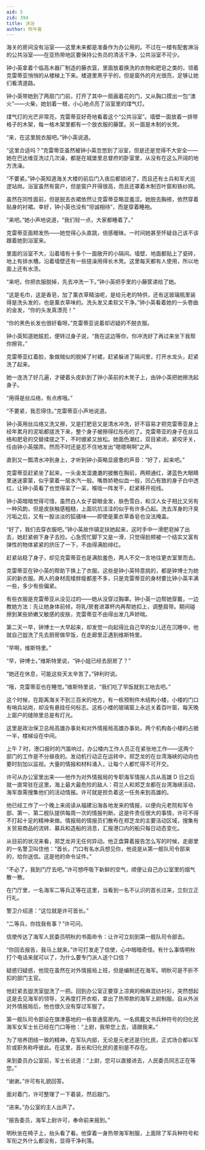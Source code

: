 ```yaml
---
aid: 5
zid: 394
title: 沐浴
author: 吹牛者
---
```


海关的房间没有浴室——这里未来都是准备作为办公用的。不过在一楼有配套淋浴的公共浴室——在亚热带地区要保持公务员的清洁干净，公共浴室不可少。

钟小英拿着个临高木器厂制造的藤衣篮，里面放着换洗的衣物和肥皂之类的，领着克雷蒂亚悄悄的从楼梯上下来。楼道里黑乎乎的，但是窗外的月光很亮，足够让她们看清道路。

钟小英带她到了两扇门门前，打开了其中一扇画着花的门，又从胸口摸出一包“澳火”——火柴，她划着一根，小心地点亮了浴室里的煤气灯。

煤气灯的光芒非常亮，克雷蒂亚好奇地看着这个“公共浴室”。墙壁一面放着一排带格子的木架，每一格木架里都有一个放衣服的藤筐。另一面是木制的长凳。

“来，在这里脱衣服吧。”钟小英说道。

“这里合适吗？”克雷蒂亚虽然被钟小英忽悠到了浴室，但是还是觉得不大安全——她在巴达维亚洗过几次澡，都是在城堡里总督府的卧室里，从没有在这么开阔的地方洗澡。

“不要紧。”钟小英知道海关大楼的前后门入夜后都锁闭了，而且还有士兵和军犬巡逻站岗。浴室虽然有窗户，但是窗户开得很高，而且还罩着木制百叶窗和铁纱网。

虽然在同性面前，但是脱去衣裙依然让克雷蒂亚略显羞涩。她脱去胸褡，依然穿着贴身的衬裙。幸好，钟小英也没有“坦诚相待”，而是穿着睡袍。

“来吧。”她小声地说道，“我们轻一点，大家都睡着了。”

克雷蒂亚面颊发热——她觉得心头直跳，倍感暧昧。一时间她甚至怀疑自己该不该跟着她到浴室来。

里面的浴室不大，沿着墙有十多个一面敞开的小隔间。墙壁、地面都贴上了瓷砖，地上有排水槽。沿着墙壁还有一些搓澡用得长木凳。这里每天都有人使用，所以地面上还有水渍。

“来吧，你把衣服脱掉，先去冲洗一下。”钟小英把手里的小藤筐递给了她。

“这是毛巾，这是香皂，加了薰衣草精油呢，是给元老的特供，还有这玻璃瓶里装得是洗头发的，也是薰衣草味的。洗头发又柔软又干净。”钟小英看着她的一头卷曲的金发，“你的头发真漂亮！”

“你的黑色长发也很好看呀。”克雷蒂亚说着却迟疑的不脱衣服。

钟小英知道她尴尬，便转过身子说，“我在这边等你，你冲洗好了再过来坐下我帮你擦背。”

克雷蒂亚红着脸，象做贼似的脱掉了衬裙，赶紧躲进了隔间里，打开水龙头，赶紧洗了起来。

她一连洗了好几遍，才硬着头皮趴到了钟小英前的木凳子上，由钟小英把她擦洗起身子。

“用得是丝瓜络，有点疼哦。”

“不要紧，我忍得住。”克雷蒂亚小声地说道。

钟小英用丝瓜络又洗又擦，又是打肥皂又是清水冲洗，好不容易才把克雷蒂亚身上经年累月的泥垢都搓洗下来，整个身子被擦得红彤彤的了。克雷蒂亚的身子在丝瓜络和肥皂的交替揉搓之下，不时绷紧又放松。她面色潮红，双目紧闭，紧咬牙关，任由钟小英摆弄。然而不时还是忍不住地发出“嗯嗯啊啊”之声。

直到又一瓢清水冲到身上，才听到钟小英略显疲惫的声音：“好了，起来吧。”

克雷蒂亚赶紧坐了起来，一头金发湿漉漉的披散在胸前，两颊通红，湛蓝色大眼睛里迷迷蒙蒙，似乎蒙着一层水汽一般。嘴唇娇艳似血一般，凹凸有致的身子白中透红，让钟小英看了也觉得呆了一呆，喉咙一阵发干，赶紧移开视线。

钟小英暗暗觉得可惜，虽然白人女子碧眼金发，肤色雪白，和汉人女子相比又另有一种风韵，但是皮肤触感粗糙，上面坑坑洼洼的似乎有许多凸起。洗去浑身的汗臭污垢之后，又有一股淡淡的狐骚味——即使是薰衣草香皂也没法掩盖。

“好了，我们去穿衣服吧。”钟小英故作镇定扶她起来，这时手中一滑肥皂掉了出去，她赶紧俯下身子去捡。心急慌忙脚下又是一滑，只觉得脸颊被一个结实又富有弹性的物体紧紧的挤压了一下，不由得满脸绯红。

赶紧站稳了身子，却见克雷蒂亚也是满脸羞色，两人不交一言地往更衣室里而去。

克雷蒂亚在钟小英的帮助下换上了衣服。这些是钟小英特意挑的，都是钟博士为她买的新衣服。两人的身材高矮胖瘦都差不多，只是克雷蒂亚的身材要比钟小英丰满一些，多少有些偏紧。

有些衣服是克雷蒂亚从没见过的——她从没穿过胸罩。钟小英一边帮她穿戴，一边教她方法：先让她身体前倾，将乳/房套进罩杯内再帮她扣上，调整肩带。期间碰擦到某些娇嫩又敏感的皮肤，克雷蒂亚不由得出发几声娇喘。

第二天一早，钟博士一大早起来，却发觉一向起得比自己早的女儿还在沉睡中，他就自己盥洗了先去厨房做早饭，在走廊里正遇到维斯特里。

“早啊，维斯特里。”

“早，钟博士。”维斯特里说，“钟小姐已经去厨房了？”

“她还在休息，可能这些天太辛苦了。”钟利时说。

“哦，克雷蒂亚也在睡觉。”维斯特里说，“我们吃了早饭就到工地去吧。”

这个时候，在距离海关不到三百米的地方，有一栋预制件木结构小楼，小楼的门口有哨兵站岗，却没有悬挂任何标志。这栋小楼的玻璃窗上永远关着百叶窗，每天晚上窗户的缝隙里总是有灯光。

这里是政治保卫总局高雄办事处和对外情报局高雄办事处。两个机构各小楼的占据一半，楼梯设在中间。

上午 7 时，港口报时的汽笛响过，办公楼内工作人员正在紧张地工作——这两个部门的工作是不分昼夜的。发动机行动正在运转中，郑芝龙的在台湾海峡的动向也要时刻加以监视。大量的情报和材料涌入，让每个人都忙得不可开交。

许可从办公室里出来——他作为对外情报局的专职海军情报人员从高雄 D 日之后就一直常驻在这里。海上最大最危险的敌人：荷兰人和郑芝龙都在台湾海峡活动，海军亟需搜集他们的活动情报。许可就是担负着这一任务来到高雄的。

他已经工作了一个晚上来阅读从福建沿海各地发来的情报，以便向元老院和军令部、第一、第二舰队提供每周一次的情报判断。这是件责任很大的事情，许可不得不打起十足的精神来做。情报局的情报员们散布在郑芝龙的主要活动区域，搜集有关贸易商品的流转、募兵和造船的消息，汇报港口内的船只每日动态变化。

从目前的状况来看，郑芝龙并无任何异动。他正盘算着报告怎么写的时候，走廊里的一名警卫叫住他：“首长，门口有名水兵想见你，他说是从第一舰队司令部来的，给你送信。这是他的命令证件。”

“不必了，我到门厅去吧。”许可想呼吸下新鲜的空气，顺便让自己办公室里的烟气散一散。

在门厅里，一名海军二等兵正等在这里，当看到一名不认识的首长过来，立刻立正行礼。

警卫介绍道：“这位就是许可首长。”

“二等兵，你找我有事？”许可问。

信使传达了海军人民委员明秋的书面命令：让许可立刻到第一舰队司令部去。

“你回去报告，我马上就来。”许可打发走了信使，心中暗暗奇怪。有什么事情明秋打个电话来就可以了，为什么要专门派人送个口信？

疑惑归疑惑，他现在虽然在对外情报局上班，但是编制还在海军。明秋可是不折不扣的部门主官。

他赶紧去盥洗室盥洗了一把。回到办公室正要穿上凉爽的棉麻混纺衬衫，突然想起这是去见海军的领导，又再度打开衣柜，拿出了热带款的海军上尉制服。自从外派对外情报局后，他也很久没有穿过军服了。

第一舰队司令部设在旗津基地的一栋普通营房内。一名佩戴文书兵种符号的归化民海军女军士长已经在门口等他：“上尉，我带您上去，请跟我来。”

为了培养团结一致的精神，在军队内部，无论是元老还是归化民，正式场合都以军阶或职务称呼彼此。在这里，首长和归化民的差别是不存在。

来到委员办公室前，军士长说道：“上尉，您可以直接进去，人民委员同志正在等您。”

“谢谢。”许可有礼貌回答。

面对着门，许可整理了一下着装，然后敲门。

“进来。”办公室的主人出声了。

“报告委员，海军上尉许可，奉命前来报到。”

明秋坐在椅子上，抬头看了看。他穿着一身热带海军制服，上面除了军兵种符号和军衔之外什么都没有，显得干净利落。
